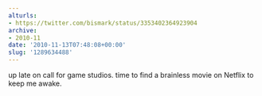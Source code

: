 ```yaml
---
alturls:
- https://twitter.com/bismark/status/3353402364923904
archive:
- 2010-11
date: '2010-11-13T07:48:08+00:00'
slug: '1289634488'
---
```


up late on call for game studios. time to find a brainless movie on Netflix to keep me awake.

